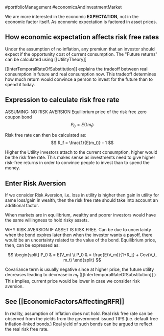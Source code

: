 #portfolioManagement #economicsAndInvestmentMarket


We are more interested in the economic **EXPECTATION**, not in the economic factor itself. 
As economic expectation is factored in asset prices. 

## How economic expectation affects risk free rates 
Under the assumption of no inflation, any premium that an investor should expect if the opportunity cost of current consumption. 
The "Future returns" can be calculated using [[UtilityTheory]]

 [[InterTemporalRateOfSubstitution]] explains the tradeoff between real consumption in future and real consumption now. 
 This tradeoff determines how much return would convince a person to invest for the future than to spend it today.

## Expression to calculate risk free rate
ASSUMING: NO RISK AVERSION
Equilibrium price of the risk free zero coupon bond
$$
P_0 = E(1m_t)
$$

Risk free rate can then be calculated as: 
$$
R_f = \frac{1}{E(m_t)} - 1
$$

Higher the Utility investors attach to the current consumption, higher would be the risk free rate. 
This makes sense as investments need to give higher risk-free returns in order to convince people to invest than to spend the money. 

## Enter Risk Aversion
If we consider Risk Aversion, i.e. loss in utility is higher then gain in utility for same loss/gain in wealth, then the risk free rate should take into account an additional factor. 

When markets are in equilibrium, wealthy and poorer investors would have the same willingness to hold risky assets. 

WHY RISK AVERSION IF ASSET IS RISK FREE.
Can be due to uncertainty when the bond expires later then when the investor wants a payoff, there would be an uncertainty related to the value of the bond. 
Equilibrium price, then, can be expressed as:

$$ 
 \begin{split} 
 P_0 & = E(V_m) \\
 P_0 & = \frac{E(V_m)}{1+R_t} + Cov(V_t, m_t)
 \end{split} 
$$

Covariance term is usually negative since at higher price, the future utility decreases leading to decrease in $m_t$ ([[InterTemporalRateOfSubstitution]] )
This implies, current price would be lower in case we consider risk aversion. 

## See [[EconomicFactorsAffectingRFR]]


In reality, assumption of inflation does not hold. 
Real risk free rate can be observed from the yields from the government issued TIPS (i.e. default free inflation-linked bonds.) Real yield of such bonds can be argued to reflect the real risk free rate. 

